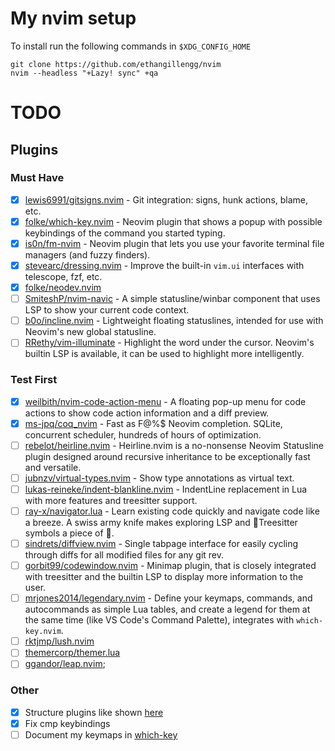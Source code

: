 # My nvim setup

To install run the following commands in `$XDG_CONFIG_HOME`

```shell
git clone https://github.com/ethangillengg/nvim
nvim --headless "+Lazy! sync" +qa
```

# TODO

## Plugins

### Must Have

- [x] [lewis6991/gitsigns.nvim](https://github.com/lewis6991/gitsigns.nvim) - Git integration: signs, hunk actions, blame, etc.
- [x] [folke/which-key.nvim](https://github.com/folke/which-key.nvim) - Neovim plugin that shows a popup with possible keybindings of the command you started typing.
- [x] [is0n/fm-nvim](https://github.com/is0n/fm-nvim) - Neovim plugin that lets you use your favorite terminal file managers (and fuzzy finders).
- [x] [stevearc/dressing.nvim](https://github.com/stevearc/dressing.nvim) - Improve the built-in `vim.ui` interfaces with telescope, fzf, etc.
- [x] [folke/neodev.nvim](https://github.com/folke/neodev.nvim)
- [ ] [SmiteshP/nvim-navic](https://github.com/SmiteshP/nvim-navic) - A simple statusline/winbar component that uses LSP to show your current code context.
- [ ] [b0o/incline.nvim](https://github.com/b0o/incline.nvim) - Lightweight floating statuslines, intended for use with Neovim's new global statusline.
- [ ] [RRethy/vim-illuminate](https://github.com/RRethy/vim-illuminate) - Highlight the word under the cursor. Neovim's builtin LSP is available, it can be used to highlight more intelligently.

### Test First

- [x] [weilbith/nvim-code-action-menu](https://github.com/weilbith/nvim-code-action-menu) - A floating pop-up menu for code actions to show code action information and a diff preview.
- [x] [ms-jpq/coq_nvim](https://github.com/ms-jpq/coq_nvim) - Fast as F@%$ Neovim completion. SQLite, concurrent scheduler, hundreds of hours of optimization.
- [ ] [rebelot/heirline.nvim](https://github.com/rebelot/heirline.nvim) - Heirline.nvim is a no-nonsense Neovim Statusline plugin designed around recursive inheritance to be exceptionally fast and versatile.
- [ ] [jubnzv/virtual-types.nvim](https://github.com/jubnzv/virtual-types.nvim) - Show type annotations as virtual text.
- [ ] [lukas-reineke/indent-blankline.nvim](https://github.com/lukas-reineke/indent-blankline.nvim) - IndentLine replacement in Lua with more features and treesitter support.
- [ ] [ray-x/navigator.lua](https://github.com/ray-x/navigator.lua) - Learn existing code quickly and navigate code like a breeze. A swiss army knife makes exploring LSP and 🌲Treesitter symbols a piece of 🍰.
- [ ] [sindrets/diffview.nvim](https://github.com/sindrets/diffview.nvim) - Single tabpage interface for easily cycling through diffs for all modified files for any git rev.
- [ ] [gorbit99/codewindow.nvim](https://github.com/gorbit99/codewindow.nvim) - Minimap plugin, that is closely integrated with treesitter and the builtin LSP to display more information to the user.
- [ ] [mrjones2014/legendary.nvim](https://github.com/mrjones2014/legendary.nvim) - Define your keymaps, commands, and autocommands as simple Lua tables, and create a legend for them at the same time (like VS Code's Command Palette), integrates with `which-key.nvim`.
- [ ] [rktjmp/lush.nvim](https://github.com/rktjmp/lush.nvim)
- [ ] [themercorp/themer.lua](https://github.com/themercorp/themer.lua)
- [ ] [ggandor/leap.nvim](https://github.com/ggandor/leap.nvim);

### Other

- [x] Structure plugins like shown [here](https://github.com/folke/lazy.nvim#-structuring-your-plugins)
- [x] Fix cmp keybindings
- [ ] Document my keymaps in [which-key](https://github.com/folke/which-key.nvim)
